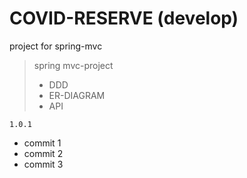 # COVID-RESERVE (develop)
project for spring-mvc

> spring mvc-project 
> * DDD
> * ER-DIAGRAM
> * API

<code>1.0.1</code>

* commit 1
* commit 2
* commit 3
